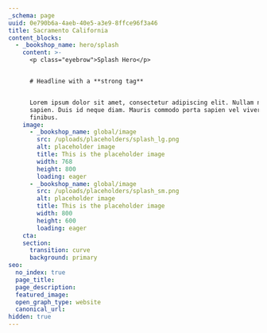 ```yaml
---
_schema: page
uuid: 0e790b6a-4aeb-40e5-a3e9-8ffce96f3a46
title: Sacramento California
content_blocks:
  - _bookshop_name: hero/splash
    content: >-
      <p class="eyebrow">Splash Hero</p>


      # Headline with a **strong tag**


      Lorem ipsum dolor sit amet, consectetur adipiscing elit. Nullam non tellus
      sapien. Duis id neque diam. Mauris commodo porta sapien vel viverra. Sed
      finibus.
    image:
      - _bookshop_name: global/image
        src: /uploads/placeholders/splash_lg.png
        alt: placeholder image
        title: This is the placeholder image
        width: 768
        height: 800
        loading: eager
      - _bookshop_name: global/image
        src: /uploads/placeholders/splash_sm.png
        alt: placeholder image
        title: This is the placeholder image
        width: 800
        height: 600
        loading: eager
    cta:
    section:
      transition: curve
      background: primary
seo:
  no_index: true
  page_title:
  page_description:
  featured_image:
  open_graph_type: website
  canonical_url:
hidden: true
---
```

